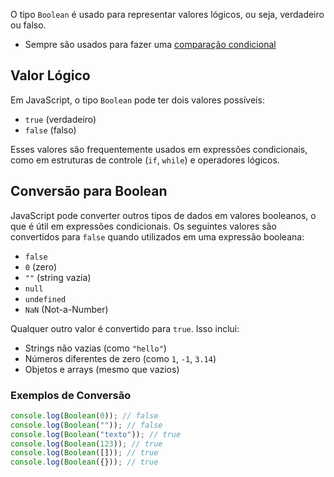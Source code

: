 O tipo `Boolean` é usado para representar valores lógicos, ou seja, verdadeiro ou falso.

- Sempre são usados para fazer uma [comparação condicional](../condicionais/if-else.md)

## Valor Lógico

Em JavaScript, o tipo `Boolean` pode ter dois valores possíveis:

- `true` (verdadeiro)
- `false` (falso)

Esses valores são frequentemente usados em expressões condicionais, como em estruturas de controle (`if`, `while`) e operadores lógicos.

## Conversão para Boolean

JavaScript pode converter outros tipos de dados em valores booleanos, o que é útil em expressões condicionais. Os seguintes valores são convertidos para `false` quando utilizados em uma expressão booleana:

- `false`
- `0` (zero)
- `""` (string vazia)
- `null`
- `undefined`
- `NaN` (Not-a-Number)

Qualquer outro valor é convertido para `true`. Isso inclui:

- Strings não vazias (como `"hello"`)
- Números diferentes de zero (como `1`, `-1`, `3.14`)
- Objetos e arrays (mesmo que vazios)

### Exemplos de Conversão

```javascript
console.log(Boolean(0)); // false
console.log(Boolean("")); // false
console.log(Boolean("texto")); // true
console.log(Boolean(123)); // true
console.log(Boolean([])); // true
console.log(Boolean({})); // true
```
